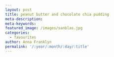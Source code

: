 ```yaml
---
layout: post
title: peanut butter and chocolate chia pudding
meta-description:
meta-keywords:
featured_image: /images/sanblas.jpg
categories:
  - favourites
author: Anna Franklyn
permalink: '/:year/:month/:day/:title'
---
```

